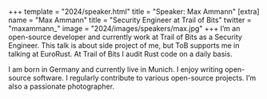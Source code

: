 +++
template = "2024/speaker.html"
title = "Speaker: Max Ammann"
[extra]
  name = "Max Ammann"
  title = "Security Engineer at Trail of Bits"
  twitter = "maxammann_"
  image = "2024/images/speakers/max.jpg"
+++
I’m an open-source developer and currently work at Trail of Bits as a Security Engineer. This talk is about side project of me, but ToB supports me in talking at EuroRust. At Trail of Bits I audit Rust code on a daily basis.

I am born in Germany and currently live in Munich. I enjoy writing open-source software. I regularly contribute to various open-source projects. I’m also a passionate photographer.